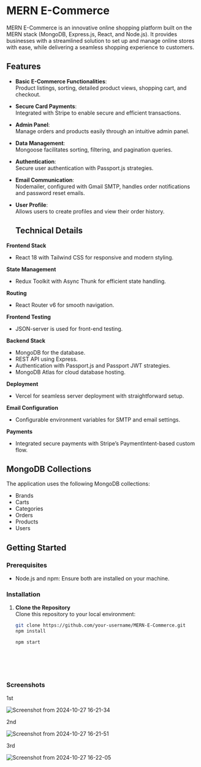 # MERN E-Commerce

MERN E-Commerce is an innovative online shopping platform built on the MERN stack (MongoDB, Express.js, React, and Node.js). It provides businesses with a streamlined solution to set up and manage online stores with ease, while delivering a seamless shopping experience to customers.

## Features

- **Basic E-Commerce Functionalities**:  
  Product listings, sorting, detailed product views, shopping cart, and checkout.

- **Secure Card Payments**:  
  Integrated with Stripe to enable secure and efficient transactions.

- **Admin Panel**:  
  Manage orders and products easily through an intuitive admin panel.

- **Data Management**:  
  Mongoose facilitates sorting, filtering, and pagination queries.

- **Authentication**:  
  Secure user authentication with Passport.js strategies.

- **Email Communication**:  
  Nodemailer, configured with Gmail SMTP, handles order notifications and password reset emails.

- **User Profile**:  
  Allows users to create profiles and view their order history.


  ## Technical Details

**Frontend Stack**  
- React 18 with Tailwind CSS for responsive and modern styling.

**State Management**  
- Redux Toolkit with Async Thunk for efficient state handling.

**Routing**  
- React Router v6 for smooth navigation.

**Frontend Testing**  
- JSON-server is used for front-end testing.

**Backend Stack**  
- MongoDB for the database.
- REST API using Express.
- Authentication with Passport.js and Passport JWT strategies.
- MongoDB Atlas for cloud database hosting.

**Deployment**  
- Vercel for seamless server deployment with straightforward setup.

**Email Configuration**  
- Configurable environment variables for SMTP and email settings.

**Payments**  
- Integrated secure payments with Stripe’s PaymentIntent-based custom flow.



## MongoDB Collections

The application uses the following MongoDB collections:
- Brands
- Carts
- Categories
- Orders
- Products
- Users


## Getting Started

### Prerequisites

- Node.js and npm: Ensure both are installed on your machine.


### Installation

1. **Clone the Repository**  
   Clone this repository to your local environment:
   ```bash
   git clone https://github.com/your-username/MERN-E-Commerce.git
   npm install

   npm start

   





### Screenshots
1st

![Screenshot from 2024-10-27 16-21-34](https://github.com/user-attachments/assets/e6419791-e381-4149-ab2a-ccfb9af50e12)

2nd

![Screenshot from 2024-10-27 16-21-51](https://github.com/user-attachments/assets/96c26902-db38-4437-82c6-35acecdb198d)

3rd

![Screenshot from 2024-10-27 16-22-05](https://github.com/user-attachments/assets/df738e31-a2de-4004-93df-f1d5a6be1207)







